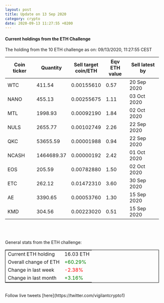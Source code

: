 ```yaml
---
layout: post
title: Update on 13 Sep 2020
category: crypto
date: 2020-09-13 11:27:55 +0200
---
```

<!-- Global site tag (gtag.js) - Google Analytics -->
<script async src="https://www.googletagmanager.com/gtag/js?id=UA-103831149-5"></script>
<script>
  window.dataLayer = window.dataLayer || [];
  function gtag(){dataLayer.push(arguments);}
  gtag('js', new Date());

  gtag('config', 'UA-103831149-5');
</script>


#### Current holdings from the ETH Challenge

The holding from the 10 ETH challenge as on: 09/13/2020, 11:27:55 CEST

|Coin ticker|Quantity|Sell target<br>coin/ETH|Eqv ETH<br>value|Sell latest by|
|-----------|--------|-----------|-----------|--------------|
WTC|411.54|  0.00155610|0.57|20 Sep 2020|
NANO|455.13|  0.00255675|1.11|03 Oct 2020|
MTL|1998.93|  0.00092190|1.84|02 Oct 2020|
NULS|2655.77|  0.00102749|2.26|22 Sep 2020|
QKC|53655.59|  0.00001988|0.94|22 Sep 2020|
NCASH|1464689.37|  0.00000192|2.42|01 Oct 2020|
EOS|205.59|  0.00782880|1.50|02 Oct 2020|
ETC|262.12|  0.01472310|3.60|30 Sep 2020|
AE|3390.65|  0.00053760|1.30|15 Sep 2020|
KMD|304.56|  0.00223020|0.51|15 Sep 2020|

<br>
<br>
<br>
General stats from the ETH challenge:

<table style="border:1px solid black;margin-left:auto;margin-right:auto;">
	<tbody>
	<tr>
		<td>Current ETH holding</td>
		<td>     16.03 ETH</td>
	</tr>
	<tr>
		<td>Overall change of ETH</td>
		<td><font color="green">+60.29%</font></td>
	</tr>
	<tr>
		<td>Change in last week</td>
		<td><font color="red">-2.38%</font></td>
	</tr>
	<tr>
		<td>Change in last month</td>
		<td><font color="green">+3.16%</font></td>
	</tr>
	</tbody>
</table>

<br>
Follow live tweets [here](https://twitter.com/vigilantcrypto1)
<br>
<br>